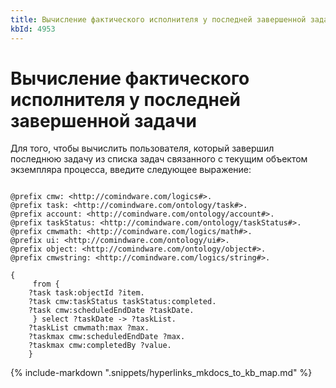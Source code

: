 ```yaml
---
title: Вычисление фактического исполнителя у последней завершенной задачи
kbId: 4953
---
```


# Вычисление фактического исполнителя у последней завершенной задачи

Для того, чтобы вычислить пользователя, который завершил последнюю задачу из списка задач связанного с текущим объектом экземпляра процесса, введите следующее выражение:

```

@prefix cmw: <http://comindware.com/logics#>.
@prefix task: <http://comindware.com/ontology/task#>.
@prefix account: <http://comindware.com/ontology/account#>.
@prefix taskStatus: <http://comindware.com/ontology/taskStatus#>.
@prefix cmwmath: <http://comindware.com/logics/math#>.
@prefix ui: <http://comindware.com/ontology/ui#>.
@prefix object: <http://comindware.com/ontology/object#>.
@prefix cmwstring: <http://comindware.com/logics/string#>.

{
     from {
    ?task task:objectId ?item.
    ?task cmw:taskStatus taskStatus:completed.
    ?task cmw:scheduledEndDate ?taskDate.                
     } select ?taskDate -> ?taskList.
    ?taskList cmwmath:max ?max.    
    ?taskmax cmw:scheduledEndDate ?max.          
    ?taskmax cmw:completedBy ?value.
    }

```

{% include-markdown ".snippets/hyperlinks_mkdocs_to_kb_map.md" %}
